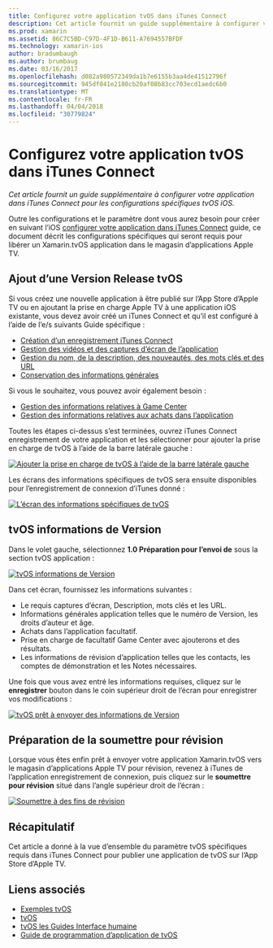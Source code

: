```yaml
---
title: Configurez votre application tvOS dans iTunes Connect
description: Cet article fournit un guide supplémentaire à configurer votre application dans iTunes Connect pour les configurations spécifiques tvOS iOS.
ms.prod: xamarin
ms.assetid: 86C7C5BD-C97D-4F1D-B611-A7694557BFDF
ms.technology: xamarin-ios
author: bradumbaugh
ms.author: brumbaug
ms.date: 03/16/2017
ms.openlocfilehash: d082a980572349da1b7e6155b3aa4de41512796f
ms.sourcegitcommit: 945df041e2180cb20af08b83cc703ecd1aedc6b0
ms.translationtype: MT
ms.contentlocale: fr-FR
ms.lasthandoff: 04/04/2018
ms.locfileid: "30779824"
---
```

# <a name="configure-your-tvos-app-in-itunes-connect"></a>Configurez votre application tvOS dans iTunes Connect

_Cet article fournit un guide supplémentaire à configurer votre application dans iTunes Connect pour les configurations spécifiques tvOS iOS._


Outre les configurations et le paramètre dont vous aurez besoin pour créer en suivant l’iOS [configurer votre application dans iTunes Connect](~/ios/deploy-test/app-distribution/app-store-distribution/itunesconnect.md) guide, ce document décrit les configurations spécifiques qui seront requis pour libérer un Xamarin.tvOS application dans le magasin d’applications Apple TV.

<a name="Adding-a-tvOS-Release-Version" />

## <a name="adding-a-tvos-release-version"></a>Ajout d’une Version Release tvOS

Si vous créez une nouvelle application à être publié sur l’App Store d’Apple TV ou en ajoutant la prise en charge Apple TV à une application iOS existante, vous devez avoir créé un iTunes Connect et qu’il est configuré à l’aide de l’e/s suivants Guide spécifique :

- [Création d’un enregistrement iTunes Connect](~/ios/deploy-test/app-distribution/app-store-distribution/itunesconnect.md#creating)
- [Gestion des vidéos et des captures d’écran de l’application](~/ios/deploy-test/app-distribution/app-store-distribution/itunesconnect.md#managing)
- [Gestion du nom, de la description, des nouveautés, des mots clés et des URL](~/ios/deploy-test/app-distribution/app-store-distribution/itunesconnect.md#metadata)
- [Conservation des informations générales](~/ios/deploy-test/app-distribution/app-store-distribution/itunesconnect.md#general)

Si vous le souhaitez, vous pouvez avoir également besoin :

- [Gestion des informations relatives à Game Center](~/ios/deploy-test/app-distribution/app-store-distribution/itunesconnect.md#game-center)
- [Gestion des informations relatives aux achats dans l’application](~/ios/deploy-test/app-distribution/app-store-distribution/itunesconnect.md#iap)

Toutes les étapes ci-dessus s’est terminées, ouvrez iTunes Connect enregistrement de votre application et les sélectionner pour ajouter la prise en charge de tvOS à l’aide de la barre latérale gauche :

[![](itunes-connect-images/connect01.png "Ajouter la prise en charge de tvOS à l’aide de la barre latérale gauche")](itunes-connect-images/connect01.png#lightbox)

Les écrans des informations spécifiques de tvOS sera ensuite disponibles pour l’enregistrement de connexion d’iTunes donné :

[![](itunes-connect-images/connect02.png "L’écran des informations spécifiques de tvOS")](itunes-connect-images/connect02.png#lightbox)

<a name="tvOS-Version-Information" />

## <a name="tvos-version-information"></a>tvOS informations de Version

Dans le volet gauche, sélectionnez **1.0 Préparation pour l’envoi de** sous la section tvOS application :

[![](itunes-connect-images/connect03.png "tvOS informations de Version")](itunes-connect-images/connect03.png#lightbox)

Dans cet écran, fournissez les informations suivantes :

- Le requis captures d’écran, Description, mots clés et les URL.
- Informations générales application telles que le numéro de Version, les droits d’auteur et âge.
- Achats dans l’application facultatif.
- Prise en charge de facultatif Game Center avec ajouterons et des résultats.
- Les informations de révision d’application telles que les contacts, les comptes de démonstration et les Notes nécessaires.

Une fois que vous avez entré les informations requises, cliquez sur le **enregistrer** bouton dans le coin supérieur droit de l’écran pour enregistrer vos modifications :

[![](itunes-connect-images/connect04.png "tvOS prêt à envoyer des informations de Version")](itunes-connect-images/connect04.png#lightbox)

<a name="Submitting-for-Review" />

## <a name="preparing-to-submit-for-review"></a>Préparation de la soumettre pour révision

Lorsque vous êtes enfin prêt à envoyer votre application Xamarin.tvOS vers le magasin d’applications Apple TV pour révision, revenez à iTunes de l’application enregistrement de connexion, puis cliquez sur le **soumettre pour révision** situé dans l’angle supérieur droit de l’écran :

[![](itunes-connect-images/connect05.png "Soumettre à des fins de révision")](itunes-connect-images/connect05.png#lightbox)

<a name="Summary" />

## <a name="summary"></a>Récapitulatif

Cet article a donné à la vue d’ensemble du paramètre tvOS spécifiques requis dans iTunes Connect pour publier une application de tvOS sur l’App Store d’Apple TV.



## <a name="related-links"></a>Liens associés

- [Exemples tvOS](https://developer.xamarin.com/samples/tvos/all/)
- [tvOS](https://developer.apple.com/tvos/)
- [tvOS les Guides Interface humaine](https://developer.apple.com/tvos/human-interface-guidelines/)
- [Guide de programmation d’application de tvOS](https://developer.apple.com/library/prerelease/tvos/documentation/General/Conceptual/AppleTV_PG/)
